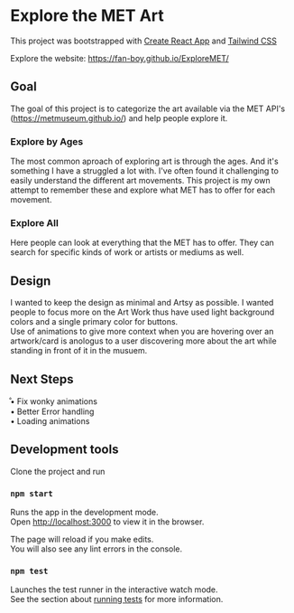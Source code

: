 # Explore the MET Art 

This project was bootstrapped with [Create React App](https://github.com/facebook/create-react-app) and [Tailwind CSS](https://tailwindcss.com/)

Explore the website: https://fan-boy.github.io/ExploreMET/

## Goal

The goal of this project is to categorize the art available via the MET API's 
(https://metmuseum.github.io/) and help people explore it. 

### Explore by Ages
The most common aproach of exploring art is through the ages. And it's something I have a struggled a lot with. I've often found it challenging to easily understand the different art movements. This project is my own attempt to remember these and explore what MET has to offer for each movement. 

### Explore All
Here people can look at everything that the MET has to offer. They can search for specific kinds of work or artists or mediums as well. 

## Design 
I wanted to keep the design as minimal and Artsy as possible. I wanted people to focus more on the Art Work thus have used light background colors and a single primary color for buttons. \
Use of animations to give more context when you are hovering over an artwork/card is anologus to a user discovering more about the art while standing in front of it in the musuem. 

## Next Steps
̐• Fix wonky animations \
• Better Error handling \
• Loading animations 


## Development tools
Clone the project and run 

### `npm start`

Runs the app in the development mode.\
Open [http://localhost:3000](http://localhost:3000) to view it in the browser.

The page will reload if you make edits.\
You will also see any lint errors in the console.

### `npm test`

Launches the test runner in the interactive watch mode.\
See the section about [running tests](https://facebook.github.io/create-react-app/docs/running-tests) for more information.

